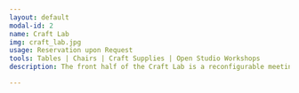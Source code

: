 ```yaml
---
layout: default
modal-id: 2
name: Craft Lab
img: craft_lab.jpg
usage: Reservation upon Request
tools: Tables | Chairs | Craft Supplies | Open Studio Workshops
description: The front half of the Craft Lab is a reconfigurable meeting space, studio and general art and craft area. This half is open for Kenton’s Third Thursdays displaying projects from our members. The back half of the Craft lab serves as a staging area and temporary storage for projects. The back half also includes an enclosed, well ventilated room for painting and other high <a href="http://en.wikipedia.org/wiki/Volatile_organic_compound">VOC</a> projects.

---
```

